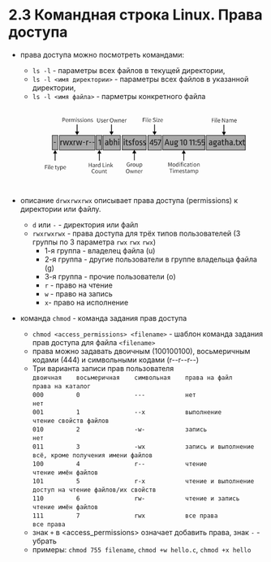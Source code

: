 # 2.3 Командная строка Linux. Права доступа

* права доступа можно посмотреть командами:
  * `ls -l` - параметры всех файлов в текущей директории,
  * `ls -l <имя директории>` - параметры всех файлов в указанной директории,
  * `ls -l <имя файла>` - парметры конкретного файла  
  ![file-permission-explanation-1-1.png](file-permission-explanation-1-1.png "file-permission-explanation-1-1.png")  

* описание `drwxrwxrwx` описывает права доступа (permissions) к директории или файлу.  
  * `d` или `-` - директория или файл
  * `rwxrwxrwx` - права доступа для трёх типов пользователей (3 группы по 3 параметра `rwx` `rwx` `rwx`)
    * 1-я группа - владелец файла (u)
    * 2-я группа - другие пользователи в группе владельца файла (g)
    * 3-я группа - прочие пользователи (o)
    * `r` - право на чтение
    * `w` - право на запись
    * `x`- право на исполнение

* команда `chmod` - команда задания прав доступа
  * `chmod <access_permissions> <filename>` - шаблон команда задания прав доступа для файла `<filename>`
  * права можно задавать двоичным (100100100), восьмеричным кодами (444) и символьными кодами (r--r--r--)
  * Три варианта записи прав пользователя  
  `двоичная    восьмеричная    символьная    права на файл            права на каталог`  
  `000         0               ---           нет                      нет`  
  `001         1               --x           выполнение               чтение свойств файлов`  
  `010         2               -w-           запись                   нет`  
  `011         3               -wx           запись и выполнение      всё, кроме получения имени файлов`  
  `100         4               r--           чтение                   чтение имён файлов`  
  `101         5               r-x           чтение и выполнение      доступ на чтение файлов/их свойств`  
  `110         6               rw-           чтение и запись          чтение имён файлов`  
  `111         7               rwx           все права                все права`  
  * знак `+` в <access_permissions> означает добавить права, знак `-` - убрать  
  * примеры: `chmod 755 filename`, `chmod +w hello.c`, `chmod +x hello`
